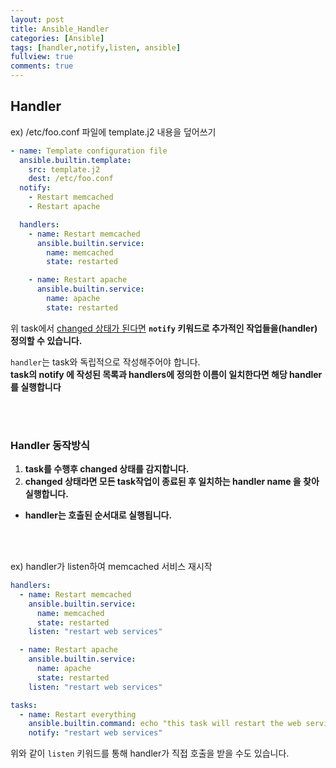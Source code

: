 ```yaml
---
layout: post
title: Ansible_Handler
categories: [Ansible]
tags: [handler,notify,listen, ansible]
fullview: true
comments: true
---
```




## Handler

ex) /etc/foo.conf 파일에 template.j2 내용을 덮어쓰기
```yaml
- name: Template configuration file
  ansible.builtin.template:
    src: template.j2
    dest: /etc/foo.conf
  notify:
    - Restart memcached
    - Restart apache

  handlers:
    - name: Restart memcached
      ansible.builtin.service:
        name: memcached
        state: restarted

    - name: Restart apache
      ansible.builtin.service:
        name: apache
        state: restarted
```
위 task에서 <ins>changed 상태가 된다면</ins> **`notify` 키워드로 추가적인 작업들을(handler) 정의할 수 있습니다.**

`handler`는 task와 독립적으로 작성해주어야 합니다.<br>
**task의 notify 에 작성된 목록과 handlers에 정의한 이름이 일치한다면 해당 handler를 실행합니다**

<br>
<br>

### **Handler 동작방식**

1. **task를 수행후 changed 상태를 감지합니다.**
2. **changed 상태라면 모든 task작업이 종료된 후 일치하는 handler name 을 찾아 실행합니다.**

+ **handler는 호출된 순서대로 실행됩니다.**

<br>
<br>

ex) handler가 listen하여 memcached 서비스 재시작
```yaml
handlers:
  - name: Restart memcached
    ansible.builtin.service:
      name: memcached
      state: restarted
    listen: "restart web services"

  - name: Restart apache
    ansible.builtin.service:
      name: apache
      state: restarted
    listen: "restart web services"

tasks:
  - name: Restart everything
    ansible.builtin.command: echo "this task will restart the web services"
    notify: "restart web services"
```
위와 같이 `listen` 키워드를 통해 handler가 직접 호출을 받을 수도 있습니다.